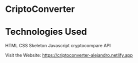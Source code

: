 # CriptoConverter
# Technologies Used 
HTML 
CSS 
Skeleton
Javascript
cryptocompare API

Visit the Website: https://criptoconverter-alejandro.netlify.app
